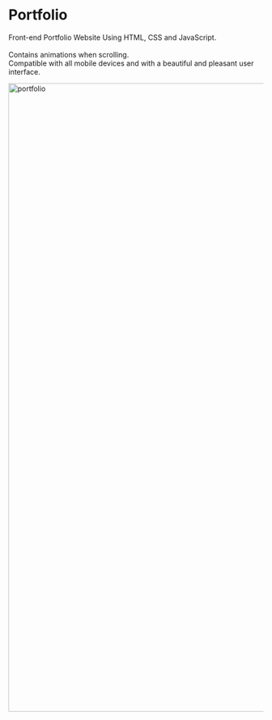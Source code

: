# Portfolio    
Front-end Portfolio Website Using HTML, CSS and JavaScript.   
<br>Contains animations when scrolling. 
<br>Compatible with all mobile devices and with a beautiful and pleasant user interface.
  
<img width="1240" alt="portfolio" src="https://user-images.githubusercontent.com/82247833/206351584-ddab9e9f-590a-4dee-b7de-c26d610b9508.png">
